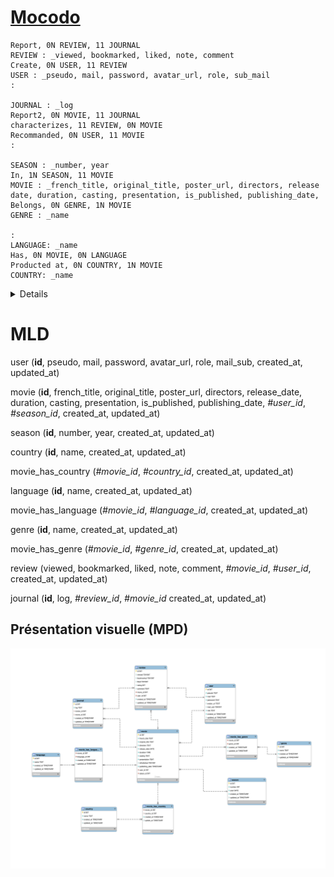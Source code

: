 # [Mocodo](http://mocodo.wingi.net/)

```mocodo
Report, 0N REVIEW, 11 JOURNAL
REVIEW : _viewed, bookmarked, liked, note, comment
Create, 0N USER, 11 REVIEW
USER : _pseudo, mail, password, avatar_url, role, sub_mail
:

JOURNAL : _log
Report2, 0N MOVIE, 11 JOURNAL
characterizes, 11 REVIEW, 0N MOVIE
Recommanded, 0N USER, 11 MOVIE
:

SEASON : _number, year
In, 1N SEASON, 11 MOVIE
MOVIE : _french_title, original_title, poster_url, directors, release date, duration, casting, presentation, is_published, publishing_date,
Belongs, 0N GENRE, 1N MOVIE
GENRE : _name

:
LANGUAGE: _name
Has, 0N MOVIE, 0N LANGUAGE
Producted at, 0N COUNTRY, 1N MOVIE
COUNTRY: _name
```

<details>
<img src="./Movies.svg">
</details>

# MLD

user (**id**, pseudo, mail, password, avatar_url, role, mail_sub, created_at, updated_at)  

movie (**id**, french_title, original_title, poster_url, directors, release_date, duration, casting, presentation, is_published, publishing_date, *#user_id*, *#season_id*, created_at, updated_at)  

season (**id**, number, year, created_at, updated_at)  

country (**id**, name, created_at, updated_at)  

movie_has_country (*#movie_id*, *#country_id*, created_at, updated_at)  

language (**id**, name, created_at, updated_at)  

movie_has_language (*#movie_id*, *#language_id*, created_at, updated_at)  

genre (**id**, name, created_at, updated_at)  

movie_has_genre (*#movie_id*, *#genre_id*, created_at, updated_at)  

review (viewed, bookmarked, liked, note, comment, *#movie_id*, *#user_id*, created_at, updated_at)  

journal (**id**, log, *#review_id*, *#movie_id* created_at, updated_at)

## Présentation visuelle (MPD)

<img src="./API-MPD.svg">